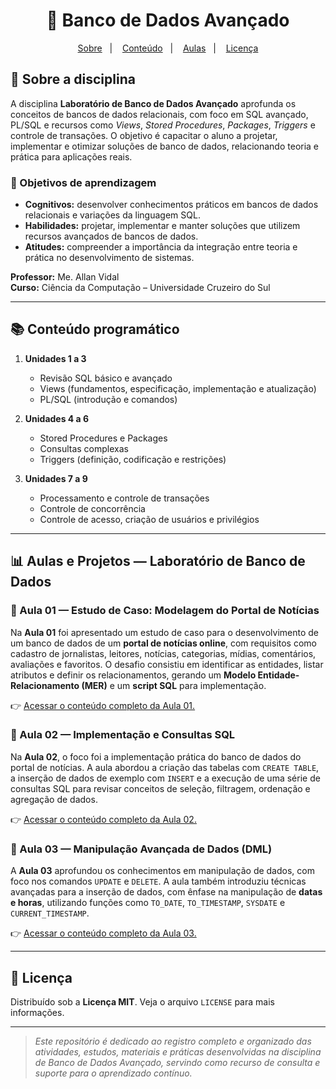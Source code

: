 <h1 align="center">💾 Banco de Dados Avançado</h1>

<p align="center">
  <a href="#-sobre-a-disciplina">Sobre</a>&nbsp;&nbsp;&nbsp;|&nbsp;&nbsp;&nbsp;
  <a href="#-conteúdo-programático">Conteúdo</a>&nbsp;&nbsp;&nbsp;|&nbsp;&nbsp;&nbsp;
  <a href="#-aulas-e-projetos--laboratório-de-banco-de-dados">Aulas</a>&nbsp;&nbsp;&nbsp;|&nbsp;&nbsp;&nbsp;
  <a href="#-licença">Licença</a>
</p>

## 📖 Sobre a disciplina
A disciplina **Laboratório de Banco de Dados Avançado** aprofunda os conceitos de bancos de dados relacionais, com foco em SQL avançado, PL/SQL e recursos como *Views*, *Stored Procedures*, *Packages*, *Triggers* e controle de transações.
O objetivo é capacitar o aluno a projetar, implementar e otimizar soluções de banco de dados, relacionando teoria e prática para aplicações reais.

### 🎯 Objetivos de aprendizagem
- **Cognitivos:** desenvolver conhecimentos práticos em bancos de dados relacionais e variações da linguagem SQL.
- **Habilidades:** projetar, implementar e manter soluções que utilizem recursos avançados de bancos de dados.
- **Atitudes:** compreender a importância da integração entre teoria e prática no desenvolvimento de sistemas.

**Professor:** Me. Allan Vidal <br>
**Curso:** Ciência da Computação – Universidade Cruzeiro do Sul

---

## 📚 Conteúdo programático
1.  **Unidades 1 a 3**
    -   Revisão SQL básico e avançado
    -   Views (fundamentos, especificação, implementação e atualização)
    -   PL/SQL (introdução e comandos)

2.  **Unidades 4 a 6**
    -   Stored Procedures e Packages
    -   Consultas complexas
    -   Triggers (definição, codificação e restrições)

3.  **Unidades 7 a 9**
    -   Processamento e controle de transações
    -   Controle de concorrência
    -   Controle de acesso, criação de usuários e privilégios

---

## 📊 Aulas e Projetos — Laboratório de Banco de Dados

### 📝 Aula 01 — Estudo de Caso: Modelagem do Portal de Notícias
Na **Aula 01** foi apresentado um estudo de caso para o desenvolvimento de um banco de dados de um **portal de notícias online**, com requisitos como cadastro de jornalistas, leitores, notícias, categorias, mídias, comentários, avaliações e favoritos. O desafio consistiu em identificar as entidades, listar atributos e definir os relacionamentos, gerando um **Modelo Entidade-Relacionamento (MER)** e um **script SQL** para implementação.

👉 [Acessar o conteúdo completo da Aula 01.](Aula01/README.md)

### 📝 Aula 02 — Implementação e Consultas SQL
Na **Aula 02**, o foco foi a implementação prática do banco de dados do portal de notícias. A aula abordou a criação das tabelas com `CREATE TABLE`, a inserção de dados de exemplo com `INSERT` e a execução de uma série de consultas SQL para revisar conceitos de seleção, filtragem, ordenação e agregação de dados.

👉 [Acessar o conteúdo completo da Aula 02.](Aula02/README.md)

### 📝 Aula 03 — Manipulação Avançada de Dados (DML)
A **Aula 03** aprofundou os conhecimentos em manipulação de dados, com foco nos comandos `UPDATE` e `DELETE`. A aula também introduziu técnicas avançadas para a inserção de dados, com ênfase na manipulação de **datas e horas**, utilizando funções como `TO_DATE`, `TO_TIMESTAMP`, `SYSDATE` e `CURRENT_TIMESTAMP`.

👉 [Acessar o conteúdo completo da Aula 03.](Aula03/README.md)

---

## 📄 Licença

Distribuído sob a **Licença MIT**. Veja o arquivo `LICENSE` para mais informações.

---

> *Este repositório é dedicado ao registro completo e organizado das atividades, estudos, materiais e práticas desenvolvidas na disciplina de Banco de Dados Avançado, servindo como recurso de consulta e suporte para o aprendizado contínuo.*

